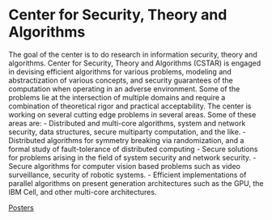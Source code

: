 # Center for Security, Theory and Algorithms

The goal of the center is to do research in information security, theory and algorithms. Center for Security, Theory and Algorithms (CSTAR) is engaged in devising efficient algorithms for various problems, modeling and abstractization of various concepts, and security guarantees of the computation when operating in an adverse environment. Some of the problems lie at the intersection of multiple domains and require a combination of theoretical rigor and practical acceptability. The center is working on several cutting edge problems in several areas. Some of these areas are: - Distributed and multi-core algorithms, system and network security, data structures, secure multiparty computation, and the like. - Distributed algorithms for symmetry breaking via randomization, and a formal study of fault-tolerance of distributed computing - Secure solutions for problems arising in the field of system security and network security. - Secure algorithms for computer vision based problems such as video surveillance, security of robotic systems. - Efficient implementations of parallel algorithms on present generation architectures such as the GPU, the IBM Cell, and other multi-core architectures.

[Posters](https://photos.app.goo.gl/JzPUU9JCYiYsavzy9)
